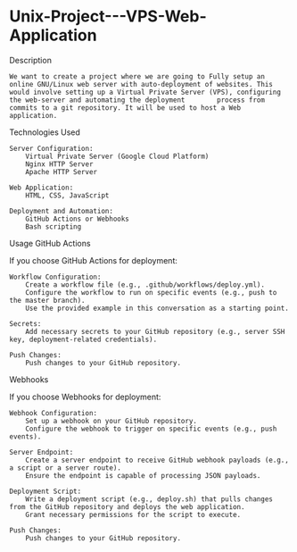 # Unix-Project---VPS-Web-Application

Description

    We want to create a project where we are going to Fully setup an online GNU/Linux web server with auto-deployment of websites. This would involve setting up a Virtual Private Server (VPS), configuring the web-server and automating the deployment        process from commits to a git repository. It will be used to host a Web application.

Technologies Used

    Server Configuration:
        Virtual Private Server (Google Cloud Platform)
        Nginx HTTP Server
        Apache HTTP Server

    Web Application:
        HTML, CSS, JavaScript

    Deployment and Automation:
        GitHub Actions or Webhooks
        Bash scripting

Usage
GitHub Actions

If you choose GitHub Actions for deployment:

    Workflow Configuration:
        Create a workflow file (e.g., .github/workflows/deploy.yml).
        Configure the workflow to run on specific events (e.g., push to the master branch).
        Use the provided example in this conversation as a starting point.

    Secrets:
        Add necessary secrets to your GitHub repository (e.g., server SSH key, deployment-related credentials).

    Push Changes:
        Push changes to your GitHub repository.

Webhooks

If you choose Webhooks for deployment:

    Webhook Configuration:
        Set up a webhook on your GitHub repository.
        Configure the webhook to trigger on specific events (e.g., push events).

    Server Endpoint:
        Create a server endpoint to receive GitHub webhook payloads (e.g., a script or a server route).
        Ensure the endpoint is capable of processing JSON payloads.

    Deployment Script:
        Write a deployment script (e.g., deploy.sh) that pulls changes from the GitHub repository and deploys the web application.
        Grant necessary permissions for the script to execute.

    Push Changes:
        Push changes to your GitHub repository.
